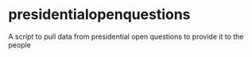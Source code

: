 # presidentialopenquestions
A script to pull data from presidential open questions to provide it to the people
